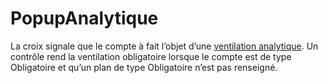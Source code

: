 # PopupAnalytique


La croix signale que le compte à fait l’objet d’une 
 [ventilation analytique](../../Analytique/SaisieAnalytique.md). 
 Un contrôle rend la ventilation obligatoire lorsque le compte est de type 
 Obligatoire et qu’un plan de type Obligatoire n’est pas renseigné.


